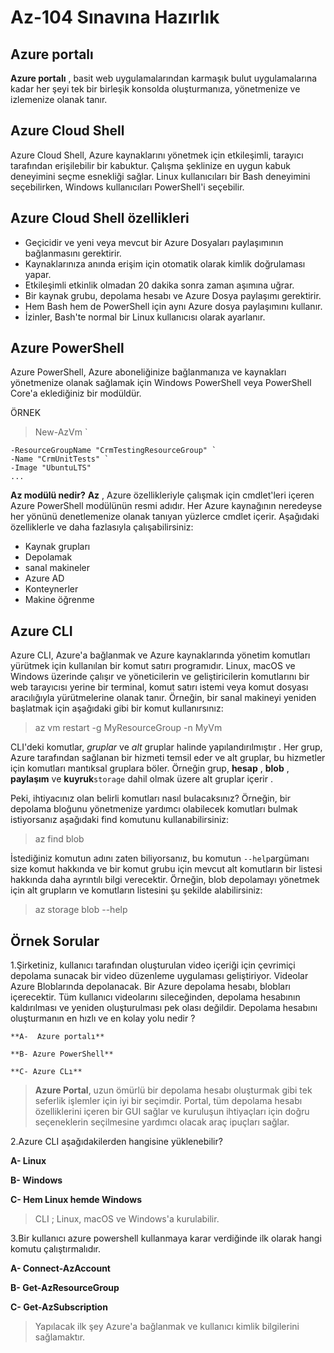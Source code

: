 # Az-104 Sınavına Hazırlık

## Azure portalı
**Azure portalı** , basit web uygulamalarından karmaşık bulut uygulamalarına kadar her şeyi tek bir birleşik konsolda oluşturmanıza, yönetmenize ve izlemenize olanak tanır.
## Azure Cloud Shell
Azure Cloud Shell, Azure kaynaklarını yönetmek için etkileşimli, tarayıcı tarafından erişilebilir bir kabuktur. Çalışma şeklinize en uygun kabuk deneyimini seçme esnekliği sağlar. Linux kullanıcıları bir Bash deneyimini seçebilirken, Windows kullanıcıları PowerShell'i seçebilir.

## Azure Cloud Shell özellikleri
-   Geçicidir ve yeni veya mevcut bir Azure Dosyaları paylaşımının bağlanmasını gerektirir.
- Kaynaklarınıza anında erişim için otomatik olarak kimlik doğrulaması yapar.
- Etkileşimli etkinlik olmadan 20 dakika sonra zaman aşımına uğrar.
- Bir kaynak grubu, depolama hesabı ve Azure Dosya paylaşımı gerektirir.
- Hem Bash hem de PowerShell için aynı Azure dosya paylaşımını kullanır.
- İzinler, Bash'te normal bir Linux kullanıcısı olarak ayarlanır.

## Azure PowerShell
Azure PowerShell, Azure aboneliğinize bağlanmanıza ve kaynakları yönetmenize olanak sağlamak için Windows PowerShell veya PowerShell Core'a eklediğiniz bir modüldür. 

ÖRNEK
>New-AzVm `
>
    -ResourceGroupName "CrmTestingResourceGroup" `
    -Name "CrmUnitTests" `
    -Image "UbuntuLTS"
    ...
**Az modülü nedir?**
**Az** , Azure özellikleriyle çalışmak için cmdlet'leri içeren Azure PowerShell modülünün resmi adıdır. Her Azure kaynağının neredeyse her yönünü denetlemenize olanak tanıyan yüzlerce cmdlet içerir. Aşağıdaki özelliklerle ve daha fazlasıyla çalışabilirsiniz:

-   Kaynak grupları
-   Depolamak
-   sanal makineler
-   Azure AD
-   Konteynerler
-   Makine öğrenme

## Azure CLI

Azure CLI, Azure'a bağlanmak ve Azure kaynaklarında yönetim komutları yürütmek için kullanılan bir komut satırı programıdır. Linux, macOS ve Windows üzerinde çalışır ve yöneticilerin ve geliştiricilerin komutlarını bir web tarayıcısı yerine bir terminal, komut satırı istemi veya komut dosyası aracılığıyla yürütmelerine olanak tanır. Örneğin, bir sanal makineyi yeniden başlatmak için aşağıdaki gibi bir komut kullanırsınız:
>az vm restart -g MyResourceGroup -n MyVm
>
CLI'deki komutlar, _gruplar_ ve _alt_ gruplar halinde yapılandırılmıştır . Her grup, Azure tarafından sağlanan bir hizmeti temsil eder ve alt gruplar, bu hizmetler için komutları mantıksal gruplara böler. Örneğin grup, **hesap** , **blob** , **paylaşım** ve **kuyruk**`storage` dahil olmak üzere alt gruplar içerir .

Peki, ihtiyacınız olan belirli komutları nasıl bulacaksınız? Örneğin, bir depolama bloğunu yönetmenize yardımcı olabilecek komutları bulmak istiyorsanız aşağıdaki find komutunu kullanabilirsiniz: 
>az find blob

İstediğiniz komutun adını zaten biliyorsanız, bu komutun `--help`argümanı size komut hakkında ve bir komut grubu için mevcut alt komutların bir listesi hakkında daha ayrıntılı bilgi verecektir. Örneğin, blob depolamayı yönetmek için alt grupların ve komutların listesini şu şekilde alabilirsiniz:
>az storage blob --help

## Örnek Sorular

1.Şirketiniz, kullanıcı tarafından oluşturulan video içeriği için çevrimiçi depolama sunacak bir video düzenleme uygulaması geliştiriyor. Videolar Azure Bloblarında depolanacak. Bir Azure depolama hesabı, blobları içerecektir. Tüm kullanıcı videolarını sileceğinden, depolama hesabının kaldırılması ve yeniden oluşturulması pek olası değildir. Depolama hesabını oluşturmanın en hızlı ve en kolay yolu nedir ?

	**A-  Azure portalı**
	
	**B- Azure PowerShell**
	
	**C- Azure CLı**

>**Azure Portal**, uzun ömürlü bir depolama hesabı oluşturmak gibi tek seferlik işlemler için iyi bir seçimdir. Portal, tüm depolama hesabı özelliklerini içeren bir GUI sağlar ve kuruluşun ihtiyaçları için doğru seçeneklerin seçilmesine yardımcı olacak araç ipuçları sağlar.

2.Azure CLI aşağıdakilerden hangisine yüklenebilir?


**A- Linux**


**B- Windows**


**C- Hem Linux hemde Windows**
>CLI ;
> Linux, macOS ve Windows'a kurulabilir.

3.Bir kullanıcı azure powershell kullanmaya karar verdiğinde ilk olarak hangi komutu çalıştırmalıdır.

**A- Connect-AzAccount**

**B- Get-AzResourceGroup**

**C- Get-AzSubscription**

>Yapılacak ilk şey Azure'a bağlanmak ve kullanıcı kimlik bilgilerini sağlamaktır.

